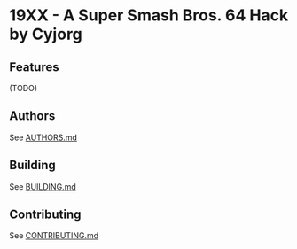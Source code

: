 # 19XX - A Super Smash Bros. 64 Hack by Cyjorg

## Features
(TODO)

## Authors
See [AUTHORS.md](https://github.com/jordanbarkley/19XX/blob/master/AUTHORS.md)

## Building
See [BUILDING.md](https://github.com/jordanbarkley/19XX/blob/master/BUILDING.md)

## Contributing
See [CONTRIBUTING.md](https://github.com/jordanbarkley/19XX/blob/master/CONTRIBUTING.md)

